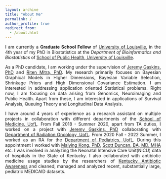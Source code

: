 ```yaml
---
layout: archive
title: "About Me"
permalink: /
author_profile: true
redirect_from: 
  - /about.html
---
```


<span style="text-align: justify"> 

I am currently a **Graduate School Fellow** of <span style = "color:blue">[University of Louisville](https://louisville.edu/sphis)</span>, in the 4th year of my PhD in Biostatistics at the _Department of Bioinformatics and Biostatistics_ of <span style = "color:blue">[School of Public Health, University of Louisville](https://louisville.edu/sphis)</span>.

As a PhD candidate, I am working under the supervision of <span style ="color:blue">[Jeremy Gaskins, PhD](https://louisville.edu/sphis/directory/jeremy-gaskins-phd)</span> and <span style ="color:blue">[Riten Mitra, PhD](https://louisville.edu/sphis/directory/riten-mitra)</span>. My research primarily focuses on Bayesian Graphical Models in Higher Dimensions, Bayesian Variable Selection, Shrinkage Priors and High Dimensional Covariance Estimation. I am interested in addressing application oriented Statistical problems. Right now, I am focusing on data arising from Genomics, Neuroimaging and Public Health. Apart from these, I am interested in applications of Survival Analysis, Queuing Theory and Longitudinal Data Analysis.

I have around 4 years of experience as a research assistant on multiple projects in collaboration with different departments of the <span style ="color:blue">[School of Medicine, UofL](https://louisville.edu/medicine)</span>. From Fall 2018 - Summer 2020, apart from TA duties, I worked on a project with <span style ="color:blue">[Jeremy Gaskins, PhD](https://louisville.edu/sphis/directory/jeremy-gaskins-phd)</span> collaborating with <span style ="color:blue">[Department of Radiation Oncology, UofL](https://louisville.edu/medicine/departments/radiationoncology)</span>.  From 2020 Fall - 2022 Summer, I worked as an RA for the <span style ="color:blue">[Department of Pediatrics, UofL](https://louisville.edu/medicine/departments/pediatrics)</span>. During this appointment I worked with <span style ="color:blue">[Maiying Kong, PhD](https://louisville.edu/sphis/directory/maiying-kong-phd)</span>, <span style ="color:blue">[Scott Duncan, BA, MD, MHA](https://providers.nortonhealthcare.com/provider/Scott+D+Duncan/464915)</span> etc. I was involved in analyzing the Neonatal Intensive Care Unit(NICU) data of hospitals in the State of Kentucky. I also collaborated with antibiotic medicine usage studies by the researchers of <span style ="color:blue">[Kentucky Antibiotic Awareness](https://louisville.edu/medicine/departments/pediatrics/research/cahrds/KYAbxAwareness)</span> and cleaned, managed and analyzed recent, substantially large, pediatric MEDICAID datasets. 

